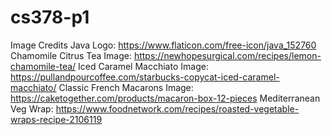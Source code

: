 # cs378-p1

Image Credits
Java Logo: https://www.flaticon.com/free-icon/java_152760
Chamomile Citrus Tea Image: https://newhopesurgical.com/recipes/lemon-chamomile-tea/
Iced Caramel Macchiato Image: https://pullandpourcoffee.com/starbucks-copycat-iced-caramel-macchiato/
Classic French Macarons Image: https://caketogether.com/products/macaron-box-12-pieces
Mediterranean Veg Wrap: https://www.foodnetwork.com/recipes/roasted-vegetable-wraps-recipe-2106119